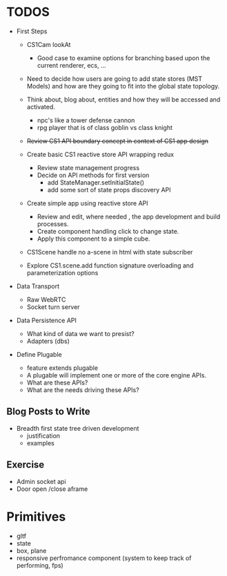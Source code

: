 # TODOS

- First Steps

  - CS1Cam lookAt
    - Good case to examine options for branching based upon the current
    renderer, ecs, ...
    
  - Need to decide how users are going to add state stores (MST Models) and how
  are they going to fit into the global state topology.
  
  - Think about, blog about, entities and how they will be accessed and activated.
    - npc's like a tower defense cannon
    - rpg player that is of class goblin vs class knight
    
  - ~~Review CS1 API boundary concept in context of CS1 app design~~
  - Create basic CS1 reactive store API wrapping redux
    - Review state management progress
    - Decide on API methods for first version
      - add StateManager.setInitialState()
      - add some sort of state props discovery API
  - Create simple app using reactive store API
    - Review and edit, where needed , the app development and build processes.
    - Create component handling click to change state.
    - Apply this component to a simple cube.
  - CS1Scene handle no a-scene in html with state subscriber
  - Explore CS1.scene.add function signature overloading and parameterization options

- Data Transport
  - Raw WebRTC
  - Socket turn server
- Data Persistence API
  - What kind of data we want to presist?
  - Adapters (dbs)
- Define Plugable
  - feature extends plugable
  - A plugable will implement one or more of the core engine APIs.
  - What are these APIs?
  - What are the needs driving these APIs?


## Blog Posts to Write

  - Breadth first state tree driven development
    - justification
    - examples


## Exercise

- Admin socket api
- Door open /close aframe

# Primitives

- gltf
- state
- box, plane
- responsive perfromance component (system to keep track of performing, fps)
